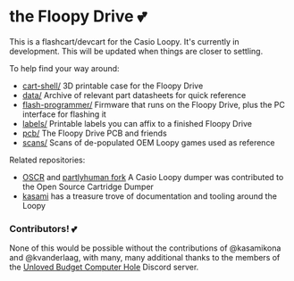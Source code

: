 # the Floopy Drive 💕

This is a flashcart/devcart for the Casio Loopy. It's currently in development. This will be updated when things are closer to settling.

To help find your way around:

* [cart-shell/](cart-shell/) 3D printable case for the Floopy Drive
* [data/](data/) Archive of relevant part datasheets for quick reference
* [flash-programmer/](flash-programmer/) Firmware that runs on the Floopy Drive, plus the PC interface for flashing it
* [labels/](labels/) Printable labels you can affix to a finished Floopy Drive
* [pcb/](pcb/) The Floopy Drive PCB and friends
* [scans/](scans/) Scans of de-populated OEM Loopy games used as reference

Related repositories:

* [OSCR](https://github.com/sanni/cartreader) and [partlyhuman fork](https://github.com/partlyhuman/cartreader) A Casio Loopy dumper was contributed to the Open Source Cartridge Dumper
* [kasami](https://github.com/kasamikona/Loopy-Tools) has a treasure trove of documentation and tooling around the Loopy

### Contributors! 💕

None of this would be possible without the contributions of @kasamikona and @kvanderlaag, with many, many additional thanks to the members of the [Unloved Budget Computer Hole](https://discord.gg/rpCS6MEjss) Discord server.